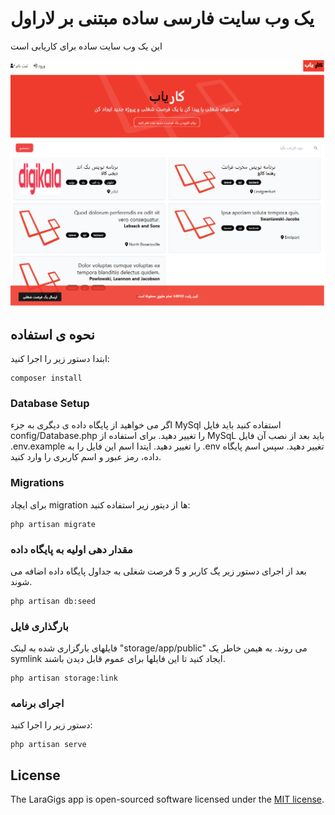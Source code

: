 # یک وب سایت فارسی ساده مبتنی بر لاراول

این یک وب سایت ساده برای کاریابی است

![Alt text](/public/images/screen.png "LaraGigs")

## نحوه ی استفاده
ابتدا دستور زیر را اجرا کنید:

```
composer install
```
### Database Setup
اگر می خواهید از پایگاه داده ی دیگری به جزء MySql استفاده کنید باید فایل 
  config/Database.php را تغییر دهید. 
برای استفاده از MySqL باید بعد از نصب آن فایل .env.example را تغییر دهید. ایتدا اسم این فایل را به .env تغییر دهید. سپس اسم پایگاه داده، رمز عبور  و اسم کاربری را وارد کنید. 


### Migrations
برای ایچاد migration ها از دیتور زیر استفاده کنید:

```
php artisan migrate
```

### مقدار دهی اولیه به پایگاه داده
بعد از اجرای دستور زیر یگ کاربر و 5 فرصت شغلی به جداول پایگاه داده اضافه می شوند.
```
php artisan db:seed
```

### بارگذاری فایل
فایلهای بارگزاری شده به لینک "storage/app/public" می روند. به هیمن خاطر یک symlink  ایجاد کنید تا این فایلها برای عموم قابل دیدن باشند. 
```
php artisan storage:link
```

### اجرای برنامه
دستور زیر را اجرا کنید:
```
php artisan serve
```

## License

The LaraGigs app is open-sourced software licensed under the [MIT license](https://opensource.org/licenses/MIT).
